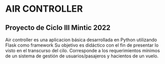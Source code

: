 # AIR CONTROLLER
## Proyecto de Ciclo III Mintic 2022

Air controller es una aplicacion básica desarrollada en Python utilizando Flask como framework 
Su objetivo es didáctico con el fin de presentar lo visto en el transcurso del cilo. 
Corresponde a los requerimientos mínimos de un sistema de gestión de usuarios/pasajeros y hacientos de un vuelo.

